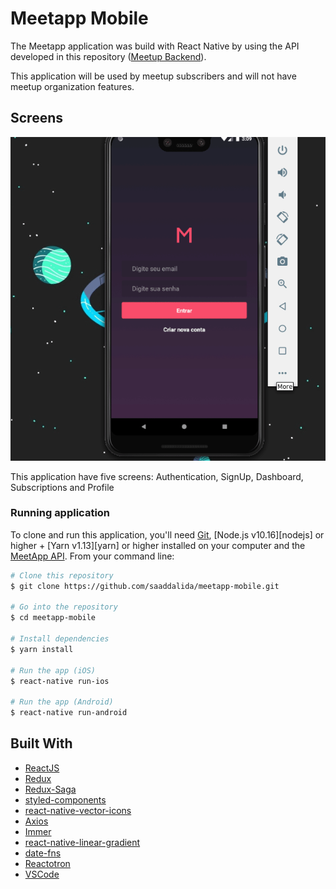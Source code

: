 # Meetapp Mobile

The Meetapp application was build with React Native by using the API developed in this repository (<a href="https://github.com/saaddalida/meetapp-backend" target="_blank" rel="noopener noreferrer">Meetup Backend</a>).

This application will be used by meetup subscribers and will not have meetup organization features.

## Screens

![Meetapp](demo.gif)

This application have five screens: Authentication, SignUp, Dashboard, Subscriptions and Profile

### Running application

To clone and run this application, you'll need [Git](https://git-scm.com), [Node.js v10.16][nodejs] or higher + [Yarn v1.13][yarn] or higher installed on your computer and the [MeetApp API](https://github.com/saaddalida/meetapp-backend). From your command line:

```bash
# Clone this repository
$ git clone https://github.com/saaddalida/meetapp-mobile.git

# Go into the repository
$ cd meetapp-mobile

# Install dependencies
$ yarn install

# Run the app (iOS)
$ react-native run-ios

# Run the app (Android)
$ react-native run-android
```

## Built With

- [ReactJS](https://reactjs.org/)
- [Redux](https://redux.js.org/)
- [Redux-Saga](https://github.com/redux-saga/redux-saga)
- [styled-components](https://www.styled-components.com/)
- [react-native-vector-icons](https://github.com/oblador/react-native-vector-icons)
- [Axios](https://github.com/axios/axios)
- [Immer](https://github.com/immerjs/immer)
- [react-native-linear-gradient](https://github.com/react-native-community/react-native-linear-gradient)
- [date-fns](https://date-fns.org/)
- [Reactotron](https://infinite.red/reactotron)
- [VSCode](https://code.visualstudio.com/)
